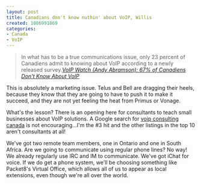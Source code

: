 ```yaml
--- 
layout: post
title: Canadians don't know nuthin' about VoIP, Willis
created: 1086991869
categories: 
- Canada
- VoIP
---
```

<blockquote>In what has to be a true communications issue, only 23 percent of Canadiens admit to knowing about VoIP according to a newly released survey.<cite><a href="http://andyabramson.blogs.com/voipwatch/2004/06/67_of_canadiens.html">VoIP Watch (Andy Abramson): 67% of Canadiens Don't Know About VoIP</a></cite></blockquote>

<p>This is absolutely a marketing issue. Telus and Bell are dragging their heels, because they know that they are going to have to push it to make it succeed, and they are not yet feeling the heat from Primus or Vonage.</p>

<p>What's the lesson? There is an opening here for consultants to teach small businesses about VoIP solutions. A Google search for <a href="http://www.google.com/search?q=voip+consulting+canada&ie=UTF-8&oe=UTF-8">voip consulting canada</a> is not encouraging…I'm the #3 hit and the other listings in the top 10 aren't consultants at all!</p>
<!--break-->
<p>We've got two remote team members, one in Ontario and one in South Africa. Are we going to communicate using regular phone lines? No way! We already regularly use IRC and IM to communicate. We've got iChat for voice. If we do get a phone system, we'll be choosing something like Packet8's Virtual Office, which allows all of us to appear as local extensions, even though we're all over the world.</p>
